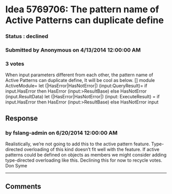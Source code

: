 # Idea 5769706: The pattern name of Active Patterns can duplicate define #

### Status : declined

### Submitted by Anonymous on 4/13/2014 12:00:00 AM

### 3 votes

When input parameters different from each other, the pattern name of Active Patterns can duplicate define, It will be cool as below.
[<AutoOpen>]
module ActiveModule=
let (|HasError|HasNotError|) (input:QueryResult)=
if input.HasError then HasError (input:>ResultBase)
else HasNotError (input.ResultData)
let (|HasError|HasNotError|) (input: ExecuteResult) =
if input.HasError then HasError (input:>ResultBase)
else HasNotError input



## Response 
### by fslang-admin on 6/20/2014 12:00:00 AM

Realistically, we’re not going to add this to the active pattern feature.
Type-directed overloading of this kind doesn’t fit well with the feature.
If active patterns could be defined on objects as members we might consider adding type-directed overloading like this.
Declining this for now to recycle votes.
Don Syme

------------------------
## Comments

